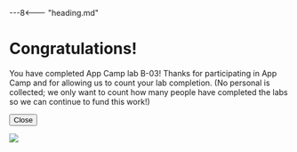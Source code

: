 ---8<--- "heading.md"

# Congratulations!

You have completed App Camp lab B-03!
Thanks for participating in App Camp and for allowing us to count your lab completion. (No personal is collected; we only want to count how many people have completed the labs so we can continue to fund this work!)

<button type="button" onclick="window.close();">Close</button>

<img src="https://pnptelemetry.azurewebsites.net/app-camp/congrats/b03" />


